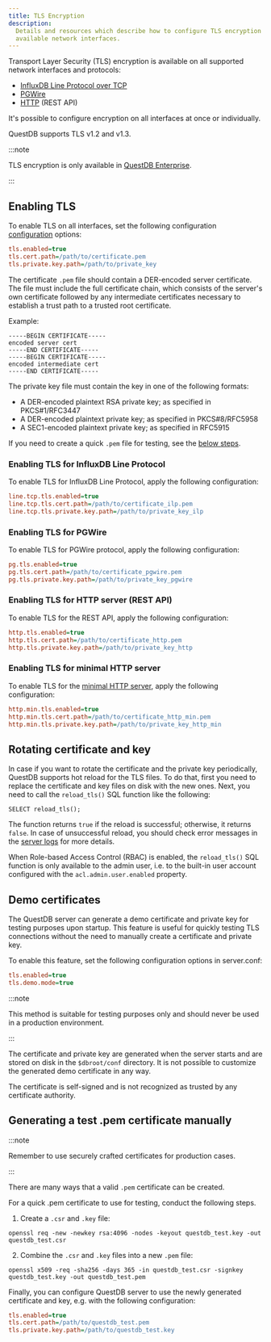 ```yaml
---
title: TLS Encryption
description:
  Details and resources which describe how to configure TLS encryption for
  available network interfaces.
---
```


Transport Layer Security (TLS) encryption is available on all supported network
interfaces and protocols:

- [InfluxDB Line Protocol over TCP](/docs/reference/api/ilp/overview/)
- [PGWire](/docs/reference/api/postgres/)
- [HTTP](/docs/reference/api/rest/) (REST API)

It's possible to configure encryption on all interfaces at once or individually.

QuestDB supports TLS v1.2 and v1.3.

:::note

TLS encryption is only available in [QuestDB Enterprise](/enterprise/).

:::

## Enabling TLS

To enable TLS on all interfaces, set the following configuration
[configuration](/docs/configuration/) options:

```ini title=server.conf
tls.enabled=true
tls.cert.path=/path/to/certificate.pem
tls.private.key.path=/path/to/private_key
```

The certificate `.pem` file should contain a DER-encoded server certificate. The
file must include the full certificate chain, which consists of the server's own
certificate followed by any intermediate certificates necessary to establish a
trust path to a trusted root certificate.

Example:

```
-----BEGIN CERTIFICATE-----
encoded server cert
-----END CERTIFICATE-----
-----BEGIN CERTIFICATE-----
encoded intermediate cert
-----END CERTIFICATE-----
```

The private key file must contain the key in one of the following formats:

- A DER-encoded plaintext RSA private key; as specified in PKCS#1/RFC3447
- A DER-encoded plaintext private key; as specified in PKCS#8/RFC5958
- A SEC1-encoded plaintext private key; as specified in RFC5915

If you need to create a quick `.pem` file for testing, see the
[below steps](/docs/operations/tls/#generating-a-test-pem-certificate).

### Enabling TLS for InfluxDB Line Protocol

To enable TLS for InfluxDB Line Protocol, apply the following configuration:

```ini title=server.conf
line.tcp.tls.enabled=true
line.tcp.tls.cert.path=/path/to/certificate_ilp.pem
line.tcp.tls.private.key.path=/path/to/private_key_ilp
```

### Enabling TLS for PGWire

To enable TLS for PGWire protocol, apply the following configuration:

```ini title=server.conf
pg.tls.enabled=true
pg.tls.cert.path=/path/to/certificate_pgwire.pem
pg.tls.private.key.path=/path/to/private_key_pgwire
```

### Enabling TLS for HTTP server (REST API)

To enable TLS for the REST API, apply the following configuration:

```ini title=server.conf
http.tls.enabled=true
http.tls.cert.path=/path/to/certificate_http.pem
http.tls.private.key.path=/path/to/private_key_http
```

### Enabling TLS for minimal HTTP server

To enable TLS for the
[minimal HTTP server](/docs/operations/logging-metrics/#minimal-http-server),
apply the following configuration:

```ini title=server.conf
http.min.tls.enabled=true
http.min.tls.cert.path=/path/to/certificate_http_min.pem
http.min.tls.private.key.path=/path/to/private_key_http_min
```

## Rotating certificate and key

In case if you want to rotate the certificate and the private key periodically,
QuestDB supports hot reload for the TLS files. To do that, first you need to
replace the certificate and key files on disk with the new ones. Next, you need
to call the `reload_tls()` SQL function like the following:

```questdb-sql
SELECT reload_tls();
```

The function returns `true` if the reload is successful; otherwise, it returns
`false`. In case of unsuccessful reload, you should check error messages in the
[server logs](/docs/troubleshooting/log/) for more details.

When Role-based Access Control (RBAC) is enabled, the `reload_tls()` SQL
function is only available to the admin user, i.e. to the built-in user account
configured with the `acl.admin.user.enabled` property.

## Demo certificates

The QuestDB server can generate a demo certificate and private key for testing
purposes upon startup. This feature is useful for quickly testing TLS
connections without the need to manually create a certificate and private key.

To enable this feature, set the following configuration options in server.conf:

```ini title=server.conf
tls.enabled=true
tls.demo.mode=true
```

:::note

This method is suitable for testing purposes only and should never be used in a
production environment.

:::

The certificate and private key are generated when the server starts and are
stored on disk in the `$dbroot/conf` directory. It is not possible to customize
the generated demo certificate in any way.

The certificate is self-signed and is not recognized as trusted by any
certificate authority.

## Generating a test .pem certificate manually

:::note

Remember to use securely crafted certificates for production cases.

:::

There are many ways that a valid `.pem` certificate can be created.

For a quick .pem certificate to use for testing, conduct the following steps.

1. Create a `.csr` and `.key` file:

```shell title=OpenSSL
openssl req -new -newkey rsa:4096 -nodes -keyout questdb_test.key -out questdb_test.csr
```

2. Combine the `.csr` and `.key` files into a new `.pem` file:

```shell title=OpenSSL
openssl x509 -req -sha256 -days 365 -in questdb_test.csr -signkey questdb_test.key -out questdb_test.pem
```

Finally, you can configure QuestDB server to use the newly generated certificate
and key, e.g. with the following configuration:

```ini title=server.conf
tls.enabled=true
tls.cert.path=/path/to/questdb_test.pem
tls.private.key.path=/path/to/questdb_test.key
```
